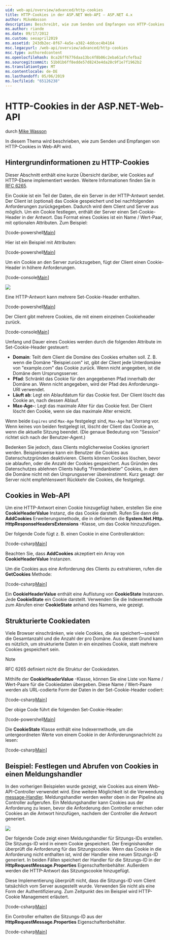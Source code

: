 ```yaml
---
uid: web-api/overview/advanced/http-cookies
title: HTTP-Cookies in der ASP.NET Web-API – ASP.NET 4.x
author: MikeWasson
description: Beschreibt, wie zum Senden und Empfangen von HTTP-Cookies in Web-API für ASP.NET 4.x.
ms.author: riande
ms.date: 09/17/2012
ms.custom: seoapril2019
ms.assetid: 243db2ec-8f67-4a5e-a382-4ddcec4b4164
msc.legacyurl: /web-api/overview/advanced/http-cookies
msc.type: authoredcontent
ms.openlocfilehash: 8ca26ff6776daa13bc4f8b06c2eba61afcfefba2
ms.sourcegitcommit: 51b01b6ff8edde57d8243e4da28c9f1e7f1962b2
ms.translationtype: MT
ms.contentlocale: de-DE
ms.lasthandoff: 05/06/2019
ms.locfileid: "65126238"
---
```

# <a name="http-cookies-in-aspnet-web-api"></a>HTTP-Cookies in der ASP.NET-Web-API

durch [Mike Wasson](https://github.com/MikeWasson)

In diesem Thema wird beschrieben, wie zum Senden und Empfangen von HTTP-Cookies in Web-API wird.

## <a name="background-on-http-cookies"></a>Hintergrundinformationen zu HTTP-Cookies

Dieser Abschnitt enthält eine kurze Übersicht darüber, wie Cookies auf HTTP-Ebene implementiert werden. Weitere Informationen finden Sie in [RFC 6265](http://tools.ietf.org/html/rfc6265).

Ein Cookie ist ein Teil der Daten, die ein Server in der HTTP-Antwort sendet. Der Client ist (optional) das Cookie gespeichert und bei nachfolgenden Anforderungen zurückgegeben. Dadurch wird dem Client und Server aus möglich. Um ein Cookie festlegen, enthält der Server einen Set-Cookie-Header in der Antwort. Das Format eines Cookies ist ein Name / Wert-Paar, mit optionalen Attributen. Zum Beispiel:

[!code-powershell[Main](http-cookies/samples/sample1.ps1)]

Hier ist ein Beispiel mit Attributen:

[!code-powershell[Main](http-cookies/samples/sample2.ps1)]

Um ein Cookie an den Server zurückzugeben, fügt der Client einen Cookie-Header in höhere Anforderungen.

[!code-console[Main](http-cookies/samples/sample3.cmd)]

![](http-cookies/_static/image1.png)

Eine HTTP-Antwort kann mehrere Set-Cookie-Header enthalten.

[!code-powershell[Main](http-cookies/samples/sample4.ps1)]

Der Client gibt mehrere Cookies, die mit einem einzelnen Cookieheader zurück.

[!code-console[Main](http-cookies/samples/sample5.cmd)]

Umfang und Dauer eines Cookies werden durch die folgenden Attribute im Set-Cookie-Header gesteuert:

- **Domain**: Teilt dem Client die Domäne des Cookies erhalten soll. Z. B. wenn die Domäne "Beispiel.com" ist, gibt der Client jede Unterdomäne von "example.com" das Cookie zurück. Wenn nicht angegeben, ist die Domäne dem Ursprungsserver.
- **Pfad**: Schränkt das Cookie für den angegebenen Pfad innerhalb der Domäne an. Wenn nicht angegeben, wird der Pfad des Anforderungs-URI verwendet.
- **Läuft ab**: Legt ein Ablaufdatum für das Cookie fest. Der Client löscht das Cookie an, nach dessen Ablauf.
- **Max-Age-**: Legt das maximale Alter für das Cookie fest. Der Client löscht den Cookie, wenn sie das maximale Alter erreicht.

Wenn beide `Expires` und `Max-Age` festgelegt sind, `Max-Age` hat Vorrang vor. Wenn keines von beiden festgelegt ist, löscht der Client das Cookie an, wenn die aktuelle Sitzung beendet. (Die genaue Bedeutung von "Session" richtet sich nach der Benutzer-Agent.)

Bedenken Sie jedoch, dass Clients möglicherweise Cookies ignoriert werden. Beispielsweise kann ein Benutzer die Cookies aus Datenschutzgründen deaktivieren. Clients können Cookies löschen, bevor sie ablaufen, oder die Anzahl der Cookies gespeichert. Aus Gründen des Datenschutzes ablehnen Clients häufig "Fremdanbieter" Cookies, in dem die Domäne nicht mit den Ursprungsserver übereinstimmt. Kurz gesagt: der Server nicht empfehlenswert Rückkehr die Cookies, die festgelegt.

## <a name="cookies-in-web-api"></a>Cookies in Web-API

Um eine HTTP-Antwort einen Cookie hinzugefügt haben, erstellen Sie eine **CookieHeaderValue** Instanz, die das Cookie darstellt. Rufen Sie dann die **AddCookies** Erweiterungsmethode, die in definierten die **System.Net.Http. HttpResponseHeadersExtensions** -Klasse, um das Cookie hinzuzufügen.

Der folgende Code fügt z. B. einen Cookie in eine Controlleraktion:

[!code-csharp[Main](http-cookies/samples/sample6.cs)]

Beachten Sie, dass **AddCookies** akzeptiert ein Array von **CookieHeaderValue** Instanzen.

Um die Cookies aus eine Anforderung des Clients zu extrahieren, rufen die **GetCookies** Methode:

[!code-csharp[Main](http-cookies/samples/sample7.cs)]

Ein **CookieHeaderValue** enthält eine Auflistung von **CookieState** Instanzen. Jede **CookieState** ein Cookie darstellt. Verwenden Sie die Indexermethode zum Abrufen einer **CookieState** anhand des Namens, wie gezeigt.

## <a name="structured-cookie-data"></a>Strukturierte Cookiedaten

Viele Browser einschränken, wie viele Cookies, die sie speichert&#8212;sowohl die Gesamtanzahl und die Anzahl der pro Domäne. Aus diesem Grund kann es nützlich, um strukturierte Daten in ein einzelnes Cookie, statt mehrere Cookies gespeichert sein.

> [!NOTE]
> RFC 6265 definiert nicht die Struktur der Cookiedaten.

Mithilfe der **CookieHeaderValue** -Klasse, können Sie eine Liste von Name / Wert-Paare für die Cookiedaten übergeben. Diese Name / Wert-Paare werden als URL-codierte Form der Daten in der Set-Cookie-Header codiert:

[!code-csharp[Main](http-cookies/samples/sample8.cs)]

Der obige Code führt die folgenden Set-Cookie-Header:

[!code-powershell[Main](http-cookies/samples/sample9.ps1)]

Die **CookieState** Klasse enthält eine Indexermethode, um die untergeordneten Werte von einem Cookie in der Anforderungsnachricht zu lesen:

[!code-csharp[Main](http-cookies/samples/sample10.cs)]

## <a name="example-set-and-retrieve-cookies-in-a-message-handler"></a>Beispiel: Festlegen und Abrufen von Cookies in einen Meldungshandler

In den vorherigen Beispielen wurde gezeigt, wie Cookies aus einem Web-API-Controller verwendet wird. Eine weitere Möglichkeit ist die Verwendung [message-Handler](http-message-handlers.md). Meldungshandler werden weiter oben in der Pipeline als Controller aufgerufen. Ein Meldungshandler kann Cookies aus der Anforderung zu lesen, bevor die Anforderung den Controller erreichen oder Cookies an die Antwort hinzufügen, nachdem der Controller die Antwort generiert.

![](http-cookies/_static/image2.png)

Der folgende Code zeigt einen Meldungshandler für Sitzungs-IDs erstellen. Die Sitzungs-ID wird in einem Cookie gespeichert. Der Ereignishandler überprüft die Anforderung für das Sitzungscookie. Wenn das Cookie in die Anforderung nicht enthalten ist, wird der Handler eine neuen Sitzungs-ID generiert. In beiden Fällen speichert der Handler für die Sitzungs-ID in der **HttpRequestMessage.Properties** Eigenschaftenbehälter. Außerdem werden die HTTP-Antwort das Sitzungscookie hinzugefügt.

Diese Implementierung überprüft nicht, dass die Sitzungs-ID vom Client tatsächlich vom Server ausgestellt wurde. Verwenden Sie nicht als eine Form der Authentifizierung. Zum Zeitpunkt des im Beispiel wird HTTP-Cookie Management erläutert.

[!code-csharp[Main](http-cookies/samples/sample11.cs)]

Ein Controller erhalten die Sitzungs-ID aus der **HttpRequestMessage.Properties** Eigenschaftenbehälter.

[!code-csharp[Main](http-cookies/samples/sample12.cs)]
